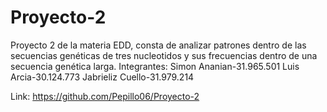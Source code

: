 # Proyecto-2
Proyecto 2 de la materia EDD, consta de analizar patrones dentro de las secuencias genéticas de tres nucleotidos y sus frecuencias dentro de una secuencia genética larga.
Integrantes:
Simon Ananian-31.965.501
Luis Arcia-30.124.773
Jabrieliz Cuello-31.979.214

Link: https://github.com/Pepillo06/Proyecto-2
